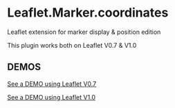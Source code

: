 # Leaflet.Marker.coordinates
Leaflet extension for marker display & position edition

This plugin works both on Leaflet V0.7 & V1.0

DEMOS
-----
[See a DEMO using Leaflet V0.7](https://dominique92.github.io/MyLeaflet/github.com/Dominique92/Leaflet.Map.Marker.coordinates/)

[See a DEMO using Leaflet V1.0](https://dominique92.github.io/MyLeaflet/github.com/Dominique92/Leaflet.Map.Marker.coordinates/v1.0.html)
